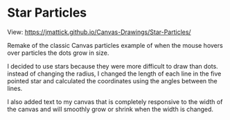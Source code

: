# Star Particles

View: https://jmattick.github.io/Canvas-Drawings/Star-Particles/

Remake of the classic Canvas particles example of when the mouse hovers over particles the dots grow in size. 

I decided to use stars because they were more difficult to draw than dots. instead of changing the radius, I changed the length of each line in the five pointed star and calculated the coordinates using the angles between the lines. 

I also added text to my canvas that is completely responsive to the width of the canvas and will smoothly grow or shrink when the width is changed. 
